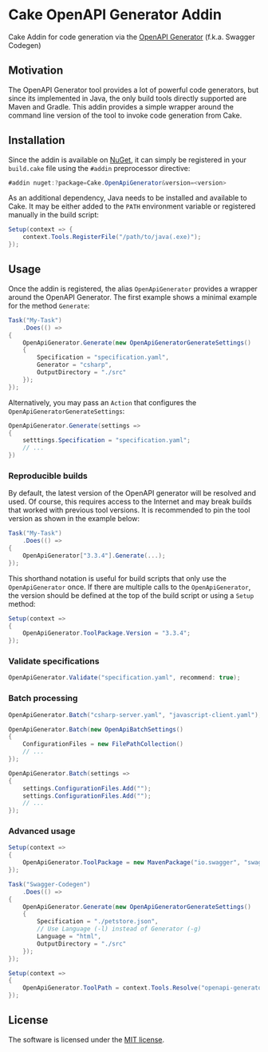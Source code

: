 # Cake OpenAPI Generator Addin
Cake Addin for code generation via the [OpenAPI Generator](https://openapi-generator.tech/) (f.k.a. Swagger Codegen)

## Motivation
The OpenAPI Generator tool provides a lot of powerful code generators, but since its implemented in Java, the only build tools directly supported are Maven and Gradle. This addin provides a simple wrapper around the command line version of the tool to invoke code generation from Cake.

## Installation
Since the addin is available on [NuGet](), it can simply be registered in your `build.cake` file using the `#addin` preprocessor directive:

``` csharp
#addin nuget:?package=Cake.OpenApiGenerator&version=<version>
```

As an additional dependency, Java needs to be installed and available to Cake. It may be either added to the `PATH` environment variable or registered manually in the build script:

``` csharp
Setup(context => {
    context.Tools.RegisterFile("/path/to/java(.exe)");
});
```

## Usage
Once the addin is registered, the alias `OpenApiGenerator` provides a wrapper around the OpenAPI Generator.
The first example shows a minimal example for the method `Generate`:

``` csharp
Task("My-Task")
    .Does(() =>
{
    OpenApiGenerator.Generate(new OpenApiGeneratorGenerateSettings()
    {
        Specification = "specification.yaml",
        Generator = "csharp",
        OutputDirectory = "./src"
    });
});
```

Alternatively, you may pass an `Action` that configures the `OpenApiGeneratorGenerateSettings`:

``` csharp
OpenApiGenerator.Generate(settings =>
{
    setttings.Specification = "specification.yaml";
    // ...
})
```

### Reproducible builds

By default, the latest version of the OpenAPI generator will be resolved and used.
Of course, this requires access to the Internet and may break builds that worked with previous tool versions.
It is recommended to pin the tool version as shown in the example below:

``` csharp
Task("My-Task")
    .Does(() =>
{
    OpenApiGenerator["3.3.4"].Generate(...);
});
```

This shorthand notation is useful for build scripts that only use the `OpenApiGenerator` once.
If there are multiple calls to the `OpenApiGenerator`, the version should be defined at the top of the build script or using a `Setup` method:

``` csharp
Setup(context =>
{
    OpenApiGenerator.ToolPackage.Version = "3.3.4";
});
```

### Validate specifications


``` csharp
OpenApiGenerator.Validate("specification.yaml", recommend: true);
```

### Batch processing


``` csharp
OpenApiGenerator.Batch("csharp-server.yaml", "javascript-client.yaml");

OpenApiGenerator.Batch(new OpenApiBatchSettings()
{
    ConfigurationFiles = new FilePathCollection()
    // ...
});

OpenApiGenerator.Batch(settings =>
{
    settings.ConfigurationFiles.Add("");
    settings.ConfigurationFiles.Add("");
    // ...
});
```

### Advanced usage

``` csharp
Setup(context =>
{
    OpenApiGenerator.ToolPackage = new MavenPackage("io.swagger", "swagger-codegen-cli");
});

Task("Swagger-Codegen")
    .Does(() =>
{
    OpenApiGenerator.Generate(new OpenApiGeneratorGenerateSettings()
    {
        Specification = "./petstore.json",
        // Use Language (-l) instead of Generator (-g)
        Language = "html",
        OutputDirectory = "./src"
    });
});
```

``` csharp
Setup(context =>
{
    OpenApiGenerator.ToolPath = context.Tools.Resolve("openapi-generator");
});
```

## License
The software is licensed under the [MIT license](https://github.com/lukoerfer/cake-openapi-generator/blob/master/LICENSE).

